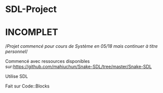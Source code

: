 # SDL-Project

# INCOMPLET

/*Projet commencé pour cours de Système en 05/18 mais continuer à titre personnel*/

Commencé avec ressources disponibles sur:https://github.com/mahiuchun/Snake-SDL/tree/master/Snake-SDL

Utilise SDL

Fait sur Code::Blocks
